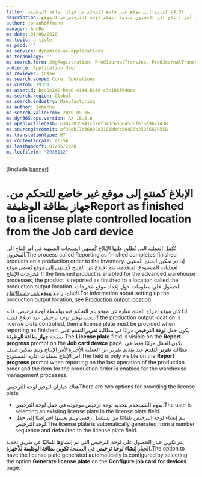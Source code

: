 ```yaml
---
title: .الإبلاغ كمنتهٍ إلى موقع غير خاضع للتحكم من جهاز بطاقة الوظيفة
description: يوضح هذا الموضوع عملية إكمال المنتجات المنتهية في أمر إنتاج إلى المخزون عندما تتحكم لوحة الترخيص في الموقع.
author: johanhoffmann
manager: AnnBe
ms.date: 01/06/2020
ms.topic: article
ms.prod: ''
ms.service: dynamics-ax-applications
ms.technology: ''
ms.search.form: JmgRegistration, ProdJournalTransJob, ProdJournalTransRoute, ProdParmReportFinished
audience: Application User
ms.reviewer: josaw
ms.search.scope: Core, Operations
ms.custom: 19351
ms.assetid: bcc9e242-b4b8-4144-b14d-c3c106fb40ec
ms.search.region: Global
ms.search.industry: Manufacturing
ms.author: johanho
ms.search.validFrom: 2019-09-06
ms.dyn365.ops.version: AX 10.0.6
ms.openlocfilehash: 63073035941cd2ef343c65364536fe76a9b71430
ms.sourcegitcommit: af36eb17b36092a3101bbfc96486b25036676558
ms.translationtype: HT
ms.contentlocale: ar-SA
ms.lasthandoff: 01/06/2020
ms.locfileid: "2935112"
---
```

[!include [banner](../includes/banner.md)]

# <a name="report-as-finished-to-a-license-plate-controlled-location-from-the-job-card-device"></a><span data-ttu-id="8366f-103">.الإبلاغ كمنتهٍ إلى موقع غير خاضع للتحكم من جهاز بطاقة الوظيفة</span><span class="sxs-lookup"><span data-stu-id="8366f-103">Report as finished to a license plate controlled location from the Job card device</span></span> 

<span data-ttu-id="8366f-104">تُكمل العملية التي يُطلق عليها الإبلاغ كُمنتهي المنتجات المنتهية في أمر إنتاج إلى المخزون.</span><span class="sxs-lookup"><span data-stu-id="8366f-104">The process called Reporting as finished completes finished products on a production order to the inventory.</span></span> <span data-ttu-id="8366f-105">إذا تم تمكين المنتج المنتهي لعمليات المستودع المتقدمة، يتم الإبلاغ عن المنتج كُمنتهي إلى موقع يٌسمى موقع مُخرجات الإنتاج.</span><span class="sxs-lookup"><span data-stu-id="8366f-105">If the finished product is enabled for the advanced warehouse processes, the product is reported as finished to a location called the production output location.</span></span> <span data-ttu-id="8366f-106">للحصول على معلومات حول إعداد موقع مُخرجات الإنتاج، راجع [موقع مُخرجات الإنتاج](https://docs.microsoft.com/dynamics365/unified-operations/supply-chain/production-control/production-output-location).</span><span class="sxs-lookup"><span data-stu-id="8366f-106">For information about setting up the production output location, see [Production output location](https://docs.microsoft.com/dynamics365/unified-operations/supply-chain/production-control/production-output-location).</span></span>

<span data-ttu-id="8366f-107">إذا كان موقع إخراج المنتج عبارة عن موقع يتم التحكم فيه بواسطة لوحة ترخيص، فإنه يجب توفير لوحة ترخيص عند الإبلاغ كمنته.</span><span class="sxs-lookup"><span data-stu-id="8366f-107">If the production output location is license plate controlled, then a license plate must be provided when reporting as finished.</span></span> <span data-ttu-id="8366f-108">يكون حقل **لوحة الترخيص** مرئيًا في مطالبة **تقرير التقدم** على صفحة **جهاز بطاقة الوظيفة**.</span><span class="sxs-lookup"><span data-stu-id="8366f-108">The **License plate** field is visible on the **Report progress** prompt on the **Job card device** page.</span></span> <span data-ttu-id="8366f-109">يكون الحقل مرئيًا فقط في مطالبة **تقرير التقدم** عند تقديم تقرير عن العملية الأخيرة لأمر الإنتاج ويتم تمكين صنف أمر الإنتاج لعمليات إدارة المستودع.</span><span class="sxs-lookup"><span data-stu-id="8366f-109">The field is only visible on the **Report progress** prompt when reporting on the last operation of the production order and the item for the production order is enabled for the warehouse management processes.</span></span> 

<span data-ttu-id="8366f-110">هناك خياران لتوفير لوحة الترخيص</span><span class="sxs-lookup"><span data-stu-id="8366f-110">There are two options for providing the license plate</span></span>
- <span data-ttu-id="8366f-111">يقوم المستخدم بتحديد لوحة ترخيص موجودة في حقل لوحة الترخيص.</span><span class="sxs-lookup"><span data-stu-id="8366f-111">The user is selecting an existing license plate in the license plate field.</span></span>
- <span data-ttu-id="8366f-112">يتم إنشاء لوحة الترخيص تلقائيًا من تسلسل رقمي ويتم تعيينها افتراضيًا إلى حقل لوحة الترخيص.</span><span class="sxs-lookup"><span data-stu-id="8366f-112">The license plate is automatically generated from a number sequence and defaulted to the license plate field.</span></span>

<span data-ttu-id="8366f-113">يتم تكوين خيار الحصول على لوحة الترخيص التي تم إنشاؤها تلقائيًا عن طريق تحديد الخيار **إنشاء لوحة ترخيص** في الصفحة **تكوين بطاقة الوظيفة للأجهزة**.</span><span class="sxs-lookup"><span data-stu-id="8366f-113">The option to have the license plate generated automatically is configured by selecting the option **Generate license plate** on the **Configure job card for devices** page.</span></span>
